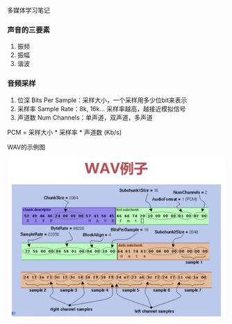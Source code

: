 多媒体学习笔记

### 声音的三要素
1. 振频
2. 振幅
3. 谐波

### 音频采样
1. 位深 Bits Per Sample：采样大小，一个采样用多少位bit来表示
2. 采样率 Sample Rate：8k, 16k... 采样率越高，越接近模拟信号
3. 声道数 Num Channels：单声道，双声道，多声道

PCM = 采样大小 \* 采样率 \* 声道数 (Kb/s)



WAV的示例图

![截屏2021-12-19 下午7.58.27](images/WAV格式示例.png)

